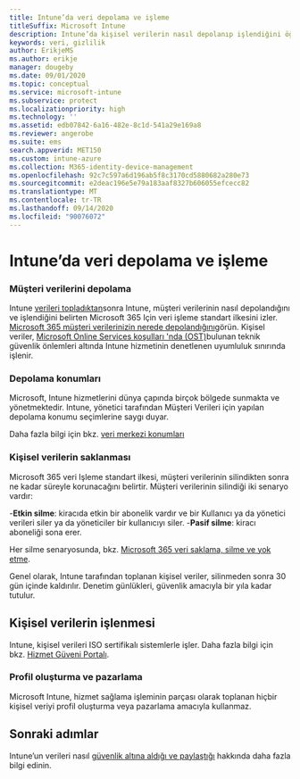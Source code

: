 ```yaml
---
title: Intune’da veri depolama ve işleme
titleSuffix: Microsoft Intune
description: Intune’da kişisel verilerin nasıl depolanıp işlendiğini öğrenin.
keywords: veri, gizlilik
author: ErikjeMS
ms.author: erikje
manager: dougeby
ms.date: 09/01/2020
ms.topic: conceptual
ms.service: microsoft-intune
ms.subservice: protect
ms.localizationpriority: high
ms.technology: ''
ms.assetid: edb07842-6a16-482e-8c1d-541a29e169a8
ms.reviewer: angerobe
ms.suite: ems
search.appverid: MET150
ms.custom: intune-azure
ms.collection: M365-identity-device-management
ms.openlocfilehash: 92c7c597a6d196ab5f8c3170cd5880682a280e73
ms.sourcegitcommit: e2deac196e5e79a183aaf8327b606055efcecc82
ms.translationtype: MT
ms.contentlocale: tr-TR
ms.lasthandoff: 09/14/2020
ms.locfileid: "90076072"
---
```

# <a name="data-storage-and-processing-in-intune"></a>Intune’da veri depolama ve işleme

### <a name="storing-customer-data"></a>Müşteri verilerini depolama

Intune [verileri topladıktan](privacy-data-collect.md)sonra Intune, müşteri verilerinin nasıl depolandığını ve işlendiğini belirten Microsoft 365 Için veri işleme standart ilkesini izler. [Microsoft 365 müşteri verilerinizin nerede depolandığını](https://docs.microsoft.com/microsoft-365/enterprise/o365-data-locations)görün. Kişisel veriler, [Microsoft Online Services koşulları 'nda (OST)](https://www.microsoftvolumelicensing.com/DocumentSearch.aspx?Mode=3&DocumentTypeId=46)bulunan teknik güvenlik önlemleri altında Intune hizmetinin denetlenen uyumluluk sınırında işlenir.

### <a name="storage-locations"></a>Depolama konumları

Microsoft, Intune hizmetlerini dünya çapında birçok bölgede sunmakta ve yönetmektedir. Intune, yönetici tarafından Müşteri Verileri için yapılan depolama konumu seçimlerine saygı duyar.

Daha fazla bilgi için bkz. [veri merkezi konumları](https://docs.microsoft.com/microsoft-365/enterprise/o365-data-locations?view=o365-worldwide#data-center-locations)

### <a name="personal-data-retention"></a>Kişisel verilerin saklanması

Microsoft 365 veri Işleme standart ilkesi, müşteri verilerinin silindikten sonra ne kadar süreyle korunacağını belirtir. Müşteri verilerinin silindiği iki senaryo vardır:

-**Etkin silme**: kiracıda etkin bir abonelik vardır ve bir Kullanıcı ya da yönetici verileri siler ya da yöneticiler bir kullanıcıyı siler.
-**Pasif silme**: kiracı aboneliği sona erer.

Her silme senaryosunda, bkz. [Microsoft 365 veri saklama, silme ve yok etme](https://docs.microsoft.com/microsoft-365/enterprise/microsoft-365-data-retention-deletion-and-destruction-overview?view=o365-worldwide).  

Genel olarak, Intune tarafından toplanan kişisel veriler, silinmeden sonra 30 gün içinde kaldırılır. Denetim günlükleri, güvenlik amacıyla bir yıla kadar tutulur. 


## <a name="processing-personal-data"></a>Kişisel verilerin işlenmesi

Intune, kişisel verileri ISO sertifikalı sistemlerle işler. Daha fazla bilgi için bkz. [Hizmet Güveni Portalı](https://www.microsoft.com/en-us/TrustCenter/stp).

### <a name="profiling-and-marketing"></a>Profil oluşturma ve pazarlama

Microsoft Intune, hizmet sağlama işleminin parçası olarak toplanan hiçbir kişisel veriyi profil oluşturma veya pazarlama amacıyla kullanmaz. 

## <a name="next-steps"></a>Sonraki adımlar

Intune’un verileri nasıl [güvenlik altına aldığı ve paylaştığı](privacy-data-secure-share.md) hakkında daha fazla bilgi edinin. 
